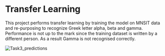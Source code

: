 # Transfer Learning

This project performs transfer learning by training the model on MNSIT data and re-purposing to recognize Greek letter alpha, beta and gamma. Performance is not up to the mark since the training dataset is written by a different person. As a result Gamma is not recognised correctly.
 
![Task3_predictions](https://user-images.githubusercontent.com/55364143/235336891-65fccb99-38cf-433b-90ca-bec6c3900026.jpg)
